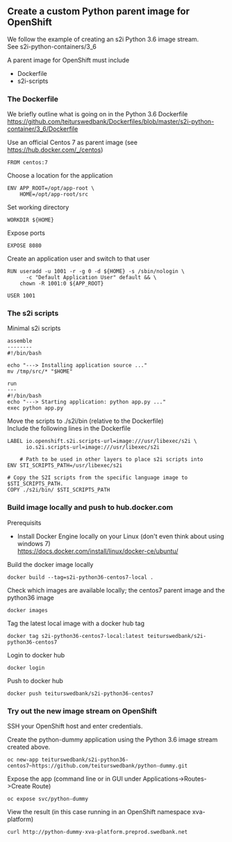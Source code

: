 Create a custom Python parent image for OpenShift
-------------------------------------------------
We follow the example of creating an s2i Python 3.6 image stream.  
See s2i-python-containers/3_6

A parent image for OpenShift must include
* Dockerfile
* s2i-scripts

### The Dockerfile
We briefly outline what is going on in the Python 3.6 Dockerfile  
https://github.com/teiturswedbank/Dockerfiles/blob/master/s2i-python-container/3_6/Dockerfile

Use an official Centos 7 as parent image (see https://hub.docker.com/_/centos)
```
FROM centos:7
```

Choose a location for the application
```
ENV APP_ROOT=/opt/app-root \
    HOME=/opt/app-root/src 
```

Set working directory
```
WORKDIR ${HOME}
```

Expose ports
```
EXPOSE 8080
```

Create an application user and switch to that user
```
RUN useradd -u 1001 -r -g 0 -d ${HOME} -s /sbin/nologin \
      -c "Default Application User" default && \
    chown -R 1001:0 ${APP_ROOT}

USER 1001
```

### The s2i scripts
Minimal s2i scripts
```
assemble
--------
#!/bin/bash

echo "---> Installing application source ..."
mv /tmp/src/* "$HOME"
```

```
run
---
#!/bin/bash
echo "---> Starting application: python app.py ..."
exec python app.py
```

Move the scripts to ./s2i/bin (relative to the Dockerfile)  
Include the following lines in the Dockerfile
```
LABEL io.openshift.s2i.scripts-url=image:///usr/libexec/s2i \
      io.s2i.scripts-url=image:///usr/libexec/s2i 

    # Path to be used in other layers to place s2i scripts into
ENV STI_SCRIPTS_PATH=/usr/libexec/s2i 
 
# Copy the S2I scripts from the specific language image to $STI_SCRIPTS_PATH.
COPY ./s2i/bin/ $STI_SCRIPTS_PATH
```

### Build image locally and push to hub.docker.com
Prerequisits
* Install Docker Engine locally on your Linux (don't even think about using windows 7)  
https://docs.docker.com/install/linux/docker-ce/ubuntu/

Build the docker image locally
```
docker build --tag=s2i-python36-centos7-local .
```

Check which images are available locally; the centos7 parent image and the python36 image
```
docker images
```

Tag the latest local image with a docker hub tag
```
docker tag s2i-python36-centos7-local:latest teiturswedbank/s2i-python36-centos7
```

Login to docker hub
```
docker login
```

Push to docker hub
```
docker push teiturswedbank/s2i-python36-centos7
```

### Try out the new image stream on OpenShift
SSH your OpenShift host and enter credentials.

Create the python-dummy application using the Python 3.6 image stream created above.
```
oc new-app teiturswedbank/s2i-python36-centos7~https://github.com/teiturswedbank/python-dummy.git
```

Expose the app (command line or in GUI under Applications->Routes->Create Route)
```
oc expose svc/python-dummy
```

View the result (in this case running in an OpenShift namespace xva-platform)
```
curl http://python-dummy-xva-platform.preprod.swedbank.net
```
